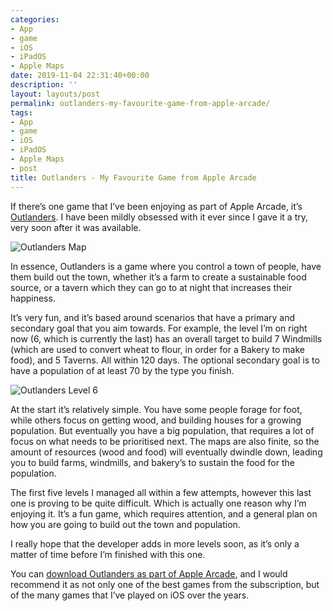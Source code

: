 ```yaml
---
categories:
- App
- game
- iOS
- iPadOS
- Apple Maps
date: 2019-11-04 22:31:40+00:00
description: ''
layout: layouts/post
permalink: outlanders-my-favourite-game-from-apple-arcade/
tags:
- App
- game
- iOS
- iPadOS
- Apple Maps
- post
title: Outlanders - My Favourite Game from Apple Arcade
---
```


<p>If there’s one game that I’ve been enjoying as part of Apple Arcade, it’s <a href="https://apps.apple.com/gb/app/outlanders/id1463407936">Outlanders</a>. I have been mildly obsessed with it ever since I gave it a try, very soon after it was available.</p>
<p><img src="https://chrishannah.me/images/2019/11/IMG_0065.png" alt="Outlanders Map"></p>
<p>In essence, Outlanders is a game where you control a town of people, have them build out the town, whether it’s a farm to create a sustainable food source, or a tavern which they can go to at night that increases their happiness.</p>
<p>It’s very fun, and it’s based around scenarios that have a primary and secondary goal that you aim towards. For example, the level I’m on right now (6, which is currently the last) has an overall target to build 7 Windmills (which are used to convert wheat to flour, in order for a Bakery to make food), and 5 Taverns. All within 120 days. The optional secondary goal is to have a population of at least 70 by the type you finish.</p>
<p><img src="https://chrishannah.me/images/2019/11/IMG_0064-1.png" alt="Outlanders Level 6"></p>
<p>At the start it’s relatively simple. You have some people forage for foot, while others focus on getting wood, and building houses for a growing population. But eventually you have a big population, that requires a lot of focus on what needs to be prioritised next. The maps are also finite, so the amount of resources (wood and food) will eventually dwindle down, leading you to build farms, windmills, and bakery’s to sustain the food for the population.</p>
<p>The first five levels I managed all within a few attempts, however this last one is proving to be quite difficult. Which is actually one reason why I’m enjoying it. It’s a fun game, which requires attention, and a general plan on how you are going to build out the town and population.</p>
<p>I really hope that the developer adds in more levels soon, as it’s only a matter of time before I’m finished with this one.</p>
<p>You can <a href="https://apps.apple.com/gb/app/outlanders/id1463407936">download Outlanders as part of Apple Arcade</a>, and I would recommend it as not only one of the best games from the subscription, but of the many games that I’ve played on iOS over the years.</p>
